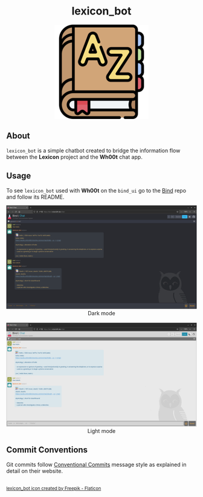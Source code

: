 <h1 align="center">lexicon_bot</h1>

<div align="center">
	<img src="assets/lexicon_bot.png" width="250" title="lexicon logo">
</div>

## About
`lexicon_bot` is a simple chatbot created to bridge the information flow between the **Lexicon** project and the **Wh00t** chat app.

## Usage
To see `lexicon_bot` used with **Wh00t** on the `bind_ui` go to the [Bind](https://github.com/roboto84/bind) repo and follow its README.

<div align="center">
	<img src="assets/lexicon_bot_1.png" title="lexicon_bot dark mode">
    <br/>
    Dark mode
    <br/><br/>
    <img src="assets/lexicon_bot_2.png" title="lexicon_bot light mode">
    <br/>
    Light mode
</div>

## Commit Conventions
Git commits follow [Conventional Commits](https://www.conventionalcommits.org) message style as explained in detail on their website.

<br/>
<sup>
    <a href="https://www.flaticon.com/free-icons/dictionary" title="dictionary icons">
        lexicon_bot icon created by Freepik - Flaticon
    </a>
</sup>
